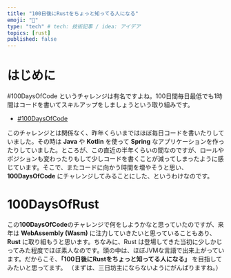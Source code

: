 ```yaml
---
title: "100日後にRustをちょっと知ってる人になる"
emoji: "🦀"
type: "tech" # tech: 技術記事 / idea: アイデア
topics: [rust]
published: false
---
```

# はじめに
#100DaysOfCode というチャレンジは有名ですよね。100日間毎日最低でも1時間はコードを書いてスキルアップをしましょうという取り組みです。

- [#100DaysOfCode](https://www.100daysofcode.com/)

このチャレンジとは関係なく、昨年くらいまではほぼ毎日コードを書いたりしていました。その時は **Java** や **Kotlin** を使って **Spring** なアプリケーションを作ったりしていました。ところが、この直近の半年くらいの間なのですが、ロールやポジションも変わったりもして少しコードを書くことが減ってしまったように感じています。そこで、またコードに向かう時間を増やそうと思い、**100DaysOfCode** にチャレンジしてみることにした、というわけなのです。

# 100DaysOfRust
この**100DaysOfCode**のチャレンジで何をしようかなと思っていたのですが、来年は **WebAssembly (Wasm)** に注力していきたいと思っていることもあり、**Rust** に取り組もうと思います。ちなみに、Rust は登場してきた当初に少しかじってみた程度でほぼ素人なのです。頭の中は、ほぼJVMな言語で出来上がっています。だからこそ、**「100日後にRustをちょっと知ってる人になる」** を目指してみたいと思ってます。
（まずは、三日坊主にならないようにがんばりますね。）

